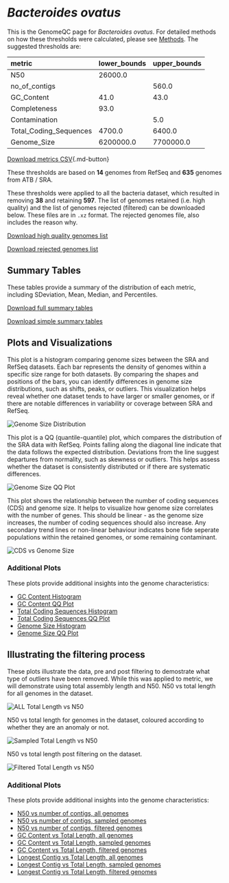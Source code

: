 # *Bacteroides ovatus*

This is the GenomeQC page for *Bacteroides ovatus*. For detailed methods on how these thresholds were calculated, please see [Methods](../../methods.md).
The suggested thresholds are: 

| metric                 | lower_bounds   | upper_bounds   |
|:-----------------------|:---------------|:---------------|
| N50                    | 26000.0        |                |
| no_of_contigs          |                | 560.0          |
| GC_Content             | 41.0           | 43.0           |
| Completeness           | 93.0           |                |
| Contamination          |                | 5.0            |
| Total_Coding_Sequences | 4700.0         | 6400.0         |
| Genome_Size            | 6200000.0      | 7700000.0      |

[Download metrics CSV](Bacteroides_ovatus_metrics.csv){.md-button}


These thresholds are based on **14** genomes from RefSeq and **635** genomes from ATB / SRA.

These thresholds were applied to all the bacteria dataset, which resulted in removing **38** and retaining **597**.
The list of genomes retained (i.e. high quality) and the list of genomes rejected (filtered) can be downloaded below. These files are in `.xz` format. The rejected genomes file, also includes the reason why.

[Download high quality genomes list](Bacteroides_ovatus_high_quality_genomes.csv.xz)


[Download rejected genomes list](Bacteroides_ovatus_filtered_out_genomes.csv.xz)



## Summary Tables
These tables provide a summary of the distribution of each metric, including SDeviation, Mean, Median, and Percentiles.

[Download full summary tables](summary.csv)

[Download simple summary tables](selected_summary.csv)

## Plots and Visualizations

This plot is a histogram comparing genome sizes between the SRA and RefSeq datasets. Each bar represents the density of genomes within a specific size range for both datasets. By comparing the shapes and positions of the bars, you can identify differences in genome size distributions, such as shifts, peaks, or outliers. This visualization helps reveal whether one dataset tends to have larger or smaller genomes, or if there are notable differences in variability or coverage between SRA and RefSeq.

![Genome Size Distribution](Genome_Size_refseq_histogram_kde.png)

This plot is a QQ (quantile-quantile) plot, which compares the distribution of the SRA data with RefSeq. Points falling along the diagonal line indicate that the data follows the expected distribution. Deviations from the line suggest departures from normality, such as skewness or outliers. This helps assess whether the dataset is consistently distributed or if there are systematic differences.

![Genome Size QQ Plot](Genome_Size_refseq_qqplot.png)

This plot shows the relationship between the number of coding sequences (CDS) and genome size. It helps to visualize how genome size correlates with the number of genes. This should be linear - as the genome size increases, the number of coding sequences should also increase. Any secondary trend lines or non-linear behaviour indicates bone fide seperate populations within the retained genomes, or some remaining contaminant. 

![CDS vs Genome Size](Bacteroides_ovatus_CDS_vs_Genome_Size.png)

### Additional Plots

These plots provide additional insights into the genome characteristics:

- [GC Content Histogram](GC_Content_refseq_histogram_kde.png)
- [GC Content QQ Plot](GC_Content_refseq_qqplot.png)
- [Total Coding Sequences Histogram](Total_Coding_Sequences_refseq_histogram_kde.png)
- [Total Coding Sequences QQ Plot](Total_Coding_Sequences_refseq_qqplot.png)
- [Genome Size Histogram](Genome_Size_refseq_histogram_kde.png)
- [Genome Size QQ Plot](Genome_Size_refseq_qqplot.png)
## Illustrating the filtering process
These plots illustrate the data, pre and post filtering to demostrate what type of outliers have been removed. While this was applied to metric, we will demonstrate using total assembly length and N50.
N50 vs total length for all genomes in the dataset.

![ALL Total Length vs N50](Bacteroides_ovatus_all_total_length_N50.png)

N50 vs total length for genomes in the dataset, coloured according to whether they are an anomaly or not.

![Sampled Total Length vs N50](Bacteroides_ovatus_sample_total_length_N50.png)

N50 vs total length post filtering on the dataset.

![Filtered Total Length vs N50](Bacteroides_ovatus_filt_total_length_N50.png)

### Additional Plots

These plots provide additional insights into the genome characteristics:

- [N50 vs number of contigs, all genomes](Bacteroides_ovatus_all_N50_number.png)
- [N50 vs number of contigs, sampled genomes](Bacteroides_ovatus_sample_N50_number.png)
- [N50 vs number of contigs, filtered genomes](Bacteroides_ovatus_filt_N50_number.png)
- [GC Content vs Total Length, all genomes](Bacteroides_ovatus_all_total_length_GC_Content.png)
- [GC Content vs Total Length, sampled genomes](Bacteroides_ovatus_sample_total_length_GC_Content.png)
- [GC Content vs Total Length, filtered genomes](Bacteroides_ovatus_filt_total_length_GC_Content.png)
- [Longest Contig vs Total Length, all genomes](Bacteroides_ovatus_all_total_length_longest.png)
- [Longest Contig vs Total Length, sampled genomes](Bacteroides_ovatus_sample_total_length_longest.png)
- [Longest Contig vs Total Length, filtered genomes](Bacteroides_ovatus_filt_total_length_longest.png)
